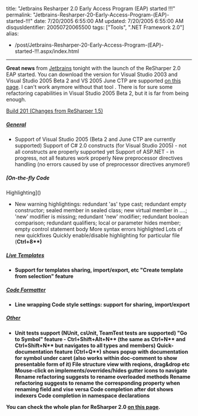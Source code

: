 title: "Jetbrains Resharper 2.0 Early Access Program (EAP) started !!!"
permalink: "Jetbrains-Resharper-20-Early-Access-Program-(EAP)-started-!!!"
date: 7/20/2005 6:55:00 AM
updated: 7/20/2005 6:55:00 AM
disqusIdentifier: 20050720065500
tags: ["Tools", ".NET Framework 2.0"]
alias:
 - /post/Jetbrains-Resharper-20-Early-Access-Program-(EAP)-started-!!!.aspx/index.html
---
**Great news** from [Jetbrains](http://www.jetbrains.com/) tonight with the launch of the 
ReSharper 2.0 EAP started. You can download the version for Visual Studio 2003 
and Visual Studio 2005 Beta 2 and VS 2005 June CTP are supported [on this 
page](http://www.jetbrains.net/confluence/display/ReSharper/Download). I can't work anymore without that tool . There is for sure some 
refactoring capabilities in Visual Studio 2005 Beta 2, but it is far from 
being enough.

[Build 201 (Changes from ReSharper 
1.5)](http://www.jetbrains.net/confluence/display/ReSharper/Changes)
<!-- more -->

##### [General]()

*   Support of Visual Studio 2005 (Beta 2 and June CTP are currently 
  supported) 
  Support of C# 2.0 constructs (for Visual Studio 2005) - not all constructs 
  are properly supported yet 
  Support of ASP.NET - in progress, not all features work properly 
  New preprocessor directives handling (no errors caused by use of 
  preprocessor directives anymore!) 


##### [On-the-fly Code 
Highlighting]()

*   New warning highlightings: redundant 'as' type cast; redundant empty 
  constructor; sealed member in sealed class; new virtual member in ....; 'new' 
  modifier is missing; redundant 'new' modifier; redundant boolean comparison; 
  redundant qualifiers; local or parameter hides member; empty control statement 
  body 
  More syntax errors highlighted 
  Lots of new quickfixes 
  Quickly enable/disable highlighting for particular file (<b class="strong">Ctrl+8**) 


##### [Live Templates]()

*   Support for templates sharing, import/export, etc 
  "Create template from selection" feature 


##### [Code Formatter]()

*   Line wrapping 
  Code style settings: support for sharing, import/export 


##### [Other]()

*   Unit tests support (NUnit, csUnit, TeamTest tests are supported) 
  "Go to Symbol" feature - <b class="strong">Ctrl+Shift+Alt+N** (the same as 
  <b class="strong">Ctrl+N** and <b class="strong">Ctrl+Shift+N** but navigates 
  to all types and members) 
  Quick-documentation feature (<b class="strong">Ctrl+Q**) shows popup with 
  documentation for symbol under caret (also works within doc-comment to show 
  presentable form of it) 
  File structure view with reqions, drag&drop etc 
  Mouse-click on implements/overrides/hides gutter icons to navigate 
  Rename refactoring suggests to rename overloaded methods 
  Rename refactoring suggests to rename the corresponding property when 
  renaming field and vise versa 
  Code completion after dot shows indexers 
  Code completion in namespace declarations


<span class="pagetitle">You can check the whole plan for ReSharper 2.0 [on 
this page](http://www.jetbrains.net/confluence/display/ReSharper/ReSharper+2.0+Plan).</span>
<!--
<rdf:RDF xmlns:rdf="http://www.w3.org/1999/02/22-rdf-syntax-ns#"
         xmlns:dc="http://purl.org/dc/elements/1.1/"
         xmlns:trackback="http://madskills.com/public/xml/rss/module/trackback/">
<rdf:Description
    rdf:about="http://www.jetbrains.net/confluence/display/ReSharper/Changes"
    dc:identifier="http://www.jetbrains.net/confluence/display/ReSharper/Changes"
    dc:title="Changes"
    trackback:ping="http://www.jetbrains.net/confluence/rpc/trackback/130"/>
</rdf:RDF>
--></b></b></b></b></b>
